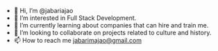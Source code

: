 - 👋 Hi, I’m @jabariajao
- 👀 I’m interested in Full Stack Development.
- 🌱 I’m currently learning about companies that can hire and train me.
- 💞️ I’m looking to collaborate on projects related to culture and history.  
- 📫 How to reach me jabarimajao@gmail.com

<!---
jabariajao/jabariajao is a ✨ special ✨ repository because its `README.md` (this file) appears on your GitHub profile.
You can click the Preview link to take a look at your changes.
--->
